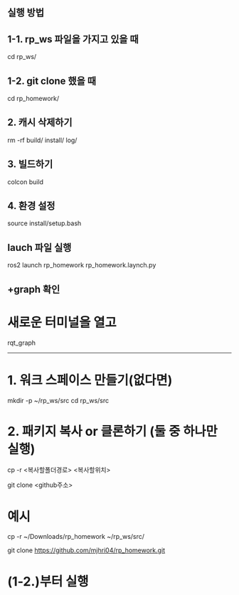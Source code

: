 ## 실행 방법

## 1-1. rp_ws 파일을 가지고 있을 때

cd rp_ws/

## 1-2. git clone 했을 때

cd rp_homework/

## 2. 캐시 삭제하기

rm -rf build/ install/ log/

## 3. 빌드하기

colcon build

## 4. 환경 설정

source install/setup.bash

## lauch 파일 실행

ros2 launch rp_homework rp_homework.laynch.py

## +graph 확인

# 새로운 터미널을 열고

rqt_graph

---------------------------------------------------------

# 1. 워크 스페이스 만들기(없다면)

mkdir -p ~/rp_ws/src
cd rp_ws/src

# 2. 패키지 복사 or 클론하기 (둘 중 하나만 실행)

cp -r <복사할폴더경로> <복사할위치>
 
git clone <github주소>

# 예시

cp -r ~/Downloads/rp_homework ~/rp_ws/src/

git clone https://github.com/mjhri04/rp_homework.git

# (1-2.)부터 실행
